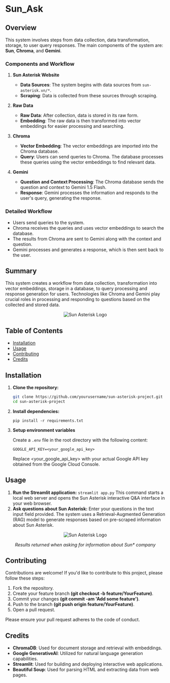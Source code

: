 # Sun_Ask
## Overview

This system involves steps from data collection, data transformation, storage, to user query responses. The main components of the system are: **Sun**, **Chroma**, and **Gemini**.

### Components and Workflow

1. **Sun Asterisk Website**
   - **Data Sources**: The system begins with data sources from `sun-asterisk.vn/*`.
   - **Scraping**: Data is collected from these sources through scraping.

2. **Raw Data**
   - **Raw Data**: After collection, data is stored in its raw form.
   - **Embedding**: The raw data is then transformed into vector embeddings for easier processing and searching.

3. **Chroma**
   - **Vector Embedding**: The vector embeddings are imported into the Chroma database.
   - **Query**: Users can send queries to Chroma. The database processes these queries using the vector embeddings to find relevant data.

4. **Gemini**
   - **Question and Context Processing**: The Chroma database sends the question and context to Gemini 1.5 Flash.
   - **Response**: Gemini processes the information and responds to the user's query, generating the response.

### Detailed Workflow

- Users send queries to the system.
- Chroma receives the queries and uses vector embeddings to search the database.
- The results from Chroma are sent to Gemini along with the context and question.
- Gemini processes and generates a response, which is then sent back to the user.

## Summary

This system creates a workflow from data collection, transformation into vector embeddings, storage in a database, to query processing and response generation for users. Technologies like Chroma and Gemini play crucial roles in processing and responding to questions based on the collected and stored data.

<p align="center">
  <img src="https://scontent-hkg4-2.xx.fbcdn.net/v/t1.15752-9/448274067_838205034323638_5401617840387538609_n.jpg?_nc_cat=111&ccb=1-7&_nc_sid=5f2048&_nc_ohc=TxNGuNSgXvUQ7kNvgEwa2fO&_nc_ht=scontent-hkg4-2.xx&oh=03_Q7cD1QGM1HU5IPHYog88Tn5nLzf2epHvH2in9DLKPTaKehGrJg&oe=669F94FA" alt="Sun Asterisk Logo">
</p>


## Table of Contents

- [Installation](#installation)
- [Usage](#usage)
- [Contributing](#contributing)
- [Credits](#credits)

## Installation

1. **Clone the repository:**

   ```bash
   git clone https://github.com/yourusername/sun-asterisk-project.git
   cd sun-asterisk-project

2. **Install dependencies:**
   
    ```pip install -r requirements.txt```
   
   
3. **Setup environment variables**

   Create a `.env` file in the root directory with the following content:

   ```GOOGLE_API_KEY=<your_google_api_key>```

   Replace <your_google_api_key> with your actual Google API key obtained from the Google Cloud Console.

## **Usage**
1. **Run the Streamlit application:**
```streamlit app.py```
This command starts a local web server and opens the Sun Asterisk interactive Q&A interface in your web browser.
2. **Ask questions about Sun Asterisk:**
Enter your questions in the text input field provided. The system uses a Retrieval-Augmented Generation (RAG) model to generate responses based on pre-scraped information about Sun Asterisk.

<p align="center">
  <img src="https://scontent-hkg4-1.xx.fbcdn.net/v/t1.15752-9/448145943_1835300310230509_5864883126335463683_n.png?_nc_cat=106&ccb=1-7&_nc_sid=5f2048&_nc_ohc=xWHFvLn4iicQ7kNvgEfbsb0&_nc_ht=scontent-hkg4-1.xx&oh=03_Q7cD1QEe5c0P9j1c5_h_Cfcery0goS1v120CmHdQCG-PtA6Fxg&oe=669F07D5" alt="Sun Asterisk Logo">
</p>

<p align="center">
  <em>Results returned when asking for information about Sun* company </em>
</p>

## **Contributing**
Contributions are welcome! If you'd like to contribute to this project, please follow these steps:

1. Fork the repository.
2. Create your feature branch **(git checkout -b feature/YourFeature)**.
3. Commit your changes **(git commit -am 'Add some feature')**.
4. Push to the branch **(git push origin feature/YourFeature)**.
5. Open a pull request.

Please ensure your pull request adheres to the code of conduct.


## Credits

- **ChromaDB**: Used for document storage and retrieval with embeddings.
- **Google GenerativeAI**: Utilized for natural language generation capabilities.
- **Streamlit**: Used for building and deploying interactive web applications.
- **Beautiful Soup**: Used for parsing HTML and extracting data from web pages.
